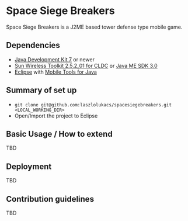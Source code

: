 # Space Siege Breakers #
Space Siege Breakers is a J2ME based tower defense type mobile game.

## Dependencies
* [Java Development Kit 7](http://www.oracle.com/technetwork/java/javase/downloads/jdk7-downloads-1880260.html) or newer
* [Sun Wireless Toolkit 2.5.2_01 for CLDC](http://www.oracle.com/technetwork/java/download-135801.html) or [Java ME SDK 3.0](http://www.oracle.com/technetwork/java/javame/javamobile/download/sdk/java-me-sdk-3-0-1849684.html)
* [Eclipse](http://www.eclipse.org/) with [Mobile Tools for Java](http://www.eclipse.org/mtj/)

## Summary of set up
* `git clone git@github.com:laszlolukacs/spacesiegebreakers.git <LOCAL_WORKING_DIR>`
* Open/Import the project to Eclipse

## Basic Usage / How to extend
TBD

## Deployment
TBD

## Contribution guidelines
TBD